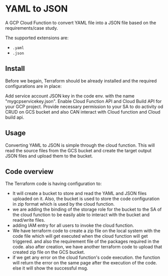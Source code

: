 # YAML to JSON 

A GCP Cloud Function to convert YAML file into a JSON file based on the requirements/case study.

The supported extensions are:
* `.yaml`
* `.json`

## Install

Before we begain, Terraform should be already installed and the required configurations are in place:

Add service account JSON key in the code env. with the name "mygcpservicekey.json".
Enable Cloud Function API and Cloud Build API for your GCP project.
Provide necessary permission to your SA to do activity od CRUD on GCS bucket and also CAN interact with Cloud function and Cloud build api.


## Usage

Converting YAML to JSON is simple through the cloud function.
This will read the source files from the GCS bucket and create the target output JSON files and upload them to the bucket.


## Code overview
The Terraform code is having configuration to:

* It will create a bucket to store and read the YAML and JSON files uploaded on it. Also, the bucket is used to store the code configuration in zip format which is used by the cloud function.
* we are adding the binding of the storage role for the bucket to the SA of the cloud function to be easily able to interact with the bucket and read/write files.
* adding IAM entry for all users to invoke the cloud function.
* We have terraform code to create a zip file on the local system with the code file which will get executed when the cloud function will get triggered. and also the requirement file of the packages required in the code. also after creation, we have another terraform code to upload that created zip file on the GCS bucket.
* if we get any error on the cloud function's code execution. the function will return the error on the same page after the execution of the code. else it will show the successful msg.
